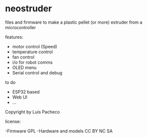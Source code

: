 # neostruder
files and firmware to make a plastic pellet (or more) extruder from a microcontroller

features:
- motor control (Speed)
- temperature control
- fan control
- i/o for robot comms
- OLED menu
- Serial control and debug

to do
- ESP32 based
- Web UI
- ...

Copyright by Luis Pacheco

license:

-Firmware GPL
-Hardware and models CC BY NC SA